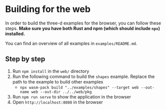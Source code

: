 # Building for the web

In order to build the three-d examples for the browser, you can follow these steps. **Make sure you have both Rust and npm (which should include `npx`) installed.**

You can find an overview of all examples in `examples/README.md`.

## Step by step

1. Run `npm install` in the `web/` directory
2. Run the following command to build the `shapes` example. Replace the path to the example to build other examples
    * `npx wasm-pack build "../examples/shapes" --target web --out-name web --out-dir ../../web/pkg`
3. Run `npm run serve` to show the application in the browser
4. Open `http://localhost:8080` in the browser
